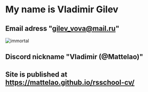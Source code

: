 # My name is Vladimir Gilev
## Email adress "gilev_vova@mail.ru"

![immortal](https://user-images.githubusercontent.com/90214688/148101683-df68d3c4-0feb-4b6e-a52e-36bc68cb4654.jpg)

## Discord nickname "Vladimir (@Mattelao)"
## Site is published at https://mattelao.github.io/rsschool-cv/

